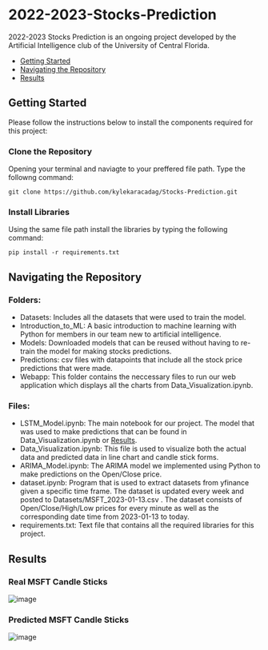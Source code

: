 # 2022-2023-Stocks-Prediction

2022-2023 Stocks Prediction is an ongoing project developed by the Artificial Intelligence club of the University of Central Florida.

  - [Getting Started](#Getting-Started)
  - [Navigating the Repository](#Navigating-the-Repository)
  - [Results](#Results)

## Getting Started

Please follow the instructions below to install the components required for this project:

### Clone the Repository
Opening your terminal and naviagte to your preffered file path.
Type the followng command:
```
git clone https://github.com/kylekaracadag/Stocks-Prediction.git
```

### Install Libraries
Using the same file path install the libraries by typing the following command:
```
pip install -r requirements.txt
```

## Navigating the Repository
### Folders:
- Datasets: Includes all the datasets that were used to train the model. <br>
- Introduction_to_ML: A basic introduction to machine learning with Python for members in our team new to artificial intelligence. <br>
- Models: Downloaded models that can be reused without having to re-train the model for making stocks predictions. <br>
- Predictions: csv files with datapoints that include all the stock price predictions that were made. <br>
- Webapp: This folder contains the neccessary files to run our web application which displays all the charts from Data_Visualization.ipynb.<br>

### Files:
- LSTM_Model.ipynb: The main notebook for our project. The model that was used to make predictions that can be found in Data_Visualization.ipynb or [Results](#Results).<br>
- Data_Visualization.ipynb: This file is used to visualize both the actual data and predicted data in line chart and candle stick forms.<br>
- ARIMA_Model.ipynb: The ARIMA model we implemented using Python to make predictions on the Open/Close price.<br>
- dataset.ipynb: Program that is used to extract datasets from yfinance given a specific time frame. The dataset is updated every week and posted to Datasets/MSFT_2023-01-13.csv . The dataset consists of Open/Close/High/Low prices for every minute as well as the corresponding date time from 2023-01-13 to today. <br>
- requirements.txt: Text file that contains all the required libraries for this project.<br>

## Results
### Real MSFT Candle Sticks
![image](https://user-images.githubusercontent.com/72484649/225200422-0c3d43b3-327d-4b11-99f6-c48338362387.png)

### Predicted MSFT Candle Sticks
![image](https://user-images.githubusercontent.com/72484649/225200466-564c7372-4957-4752-a56f-5910cde0f515.png)


